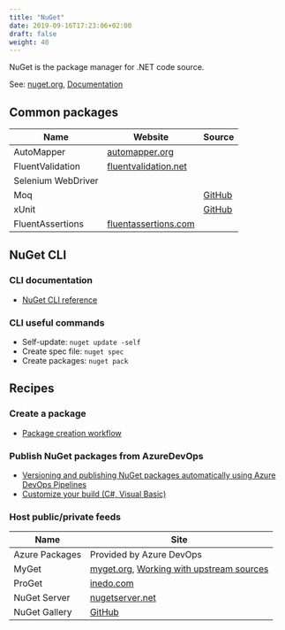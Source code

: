 ```yaml
---
title: "NuGet"
date: 2019-09-16T17:23:06+02:00
draft: false
weight: 40
---
```


NuGet is the package manager for .NET code source.

See: [nuget.org](https://www.nuget.org/), [Documentation](https://docs.microsoft.com/en-us/nuget/)

## Common packages

Name | Website | Source
---- | ------- | ------
AutoMapper | [automapper.org](https://automapper.org/) |
FluentValidation | [fluentvalidation.net](https://fluentvalidation.net/) |
Selenium WebDriver | |
Moq | | [GitHub](https://github.com/Moq/moq4)
xUnit | | [GitHub](https://github.com/xunit/xunit)
FluentAssertions | [fluentassertions.com](http://www.fluentassertions.com/) |

## NuGet CLI

### CLI documentation

- [NuGet CLI reference](https://docs.microsoft.com/en-us/nuget/reference/nuget-exe-cli-reference)

### CLI useful commands

- Self-update: `nuget update -self`
- Create spec file: `nuget spec`
- Create packages: `nuget pack`

## Recipes

### Create a package

- [Package creation workflow](https://docs.microsoft.com/en-us/nuget/create-packages/overview-and-workflow)

### Publish NuGet packages from AzureDevOps

- [Versioning and publishing NuGet packages automatically using Azure DevOps Pipelines](https://whereslou.com/2018/09/versioning-and-publishing-nuget-packages-automatically-using-azure-devops-pipelines/)
- [Customize your build (C#, Visual Basic)](https://docs.microsoft.com/en-us/visualstudio/msbuild/customize-your-build?view=vs-2017)

### Host public/private feeds

Name | Site
---- | ----
Azure Packages | Provided by Azure DevOps
MyGet | [myget.org](https://www.myget.org), [Working with upstream sources](https://docs.myget.org/docs/reference/upstream-sources)
ProGet | [inedo.com](https://inedo.com/proget)
NuGet Server | [nugetserver.net](http://nugetserver.net/)
NuGet Gallery | [GitHub](https://github.com/NuGet/NuGetGallery)
